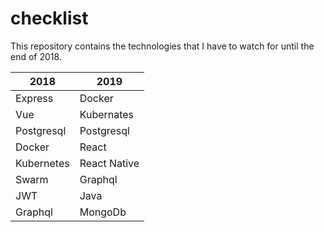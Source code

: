 # checklist
This repository contains the technologies that I have to watch for until the end of 2018.

| 2018          | 2019          |
| ------------- | ------------- |
| Express       | Docker        |
| Vue           | Kubernates    |
| Postgresql    | Postgresql    |
| Docker        | React         |
| Kubernetes    | React Native  |
| Swarm         | Graphql       |
| JWT           | Java          |
| Graphql       | MongoDb       |
